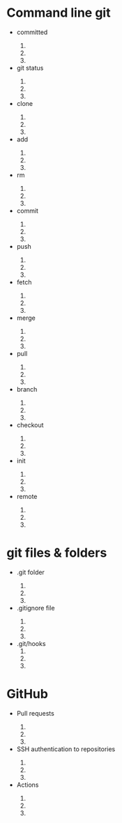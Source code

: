 <h1> Command line git </h1>
<ul>
<li>committed</li>
<ol>
    <li></li>
    <li></li>
    <li></li>
</ol>
<li>git status</li>
<ol>
    <li></li>
    <li></li>
    <li></li>
</ol>
<li>clone</li>
<ol>
    <li></li>
    <li></li>
    <li></li>
</ol>
<li>add</li>
<ol>
    <li></li>
    <li></li>
    <li></li>
</ol>
<li>rm</li>
<ol>
    <li></li>
    <li></li>
    <li></li>
</ol>
<li>commit</li>
<ol>
    <li></li>
    <li></li>
    <li></li>
</ol>
<li>push</li>
<ol>
    <li></li>
    <li></li>
    <li></li>
</ol>
<li>fetch</li>
<ol>
    <li></li>
    <li></li>
    <li></li>
</ol>
<li>merge</li>
<ol>
    <li></li>
    <li></li>
    <li></li>
</ol>
<li>pull</li>
<ol>
    <li></li>
    <li></li>
    <li></li>
</ol>
<li>branch</li>
<ol>
    <li></li>
    <li></li>
    <li></li>
</ol>
<li>checkout</li>
<ol>
    <li></li>
    <li></li>
    <li></li>
</ol>
<li>init</li>
<ol>
    <li></li>
    <li></li>
    <li></li>
</ol>
<li>remote</li>
<ol>
    <li></li>
    <li></li>
    <li></li>
</ol>
</ul>
<h1> git files & folders </h1>
<ul>
<li>.git folder </li>
<ol>
    <li></li>
    <li></li>
    <li></li>
</ol>
<li>.gitignore file</li>
<ol>
    <li></li>
    <li></li>
    <li></li>
</ol>

<li>.git/hooks
<ol>
    <li></li>
    <li></li>
    <li></li>
</ol>
</ul>
<h1> GitHub </h1>

<ul>
<li>Pull requests</li>
<ol>
    <li></li>
    <li></li>
    <li></li>
</ol>
<li>SSH authentication to repositories</li>
<ol>
    <li></li>
    <li></li>
    <li></li>
</ol>
<li>Actions</li>
<ol>
    <li></li>
    <li></li>
    <li></li>
</ol>
</ul>
